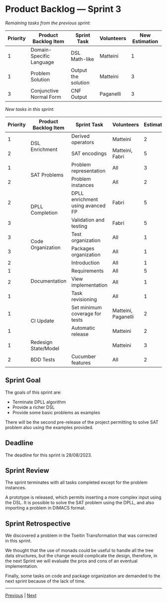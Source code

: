 # Product Backlog — Sprint 3

_Remaining tasks from the previous sprint:_

<table>
    <thead>
        <tr>
            <th>Priority</th>
            <th>Product Backlog Item</th>
            <th>Sprint Task</th>
            <th>Volunteers</th>
            <th>New Estimation</th>
        </tr>
    </thead>
<tbody>
    <tr>
        <td class="center">1</td>
        <td>Domain-Specific Language</td>
        <td>DSL Math-like</td>
        <td>Matteini</td>
        <td>1</td>
    </tr>
    <tr>
        <td>1</td>
        <td>Problem Solution</td>
        <td>Output the solution</td>
        <td>Matteini</td>
        <td>3</td>
    </tr>
    <tr>
        <td>3</td>
        <td>Conjunctive Normal Form</td>
        <td>CNF Output</td>
        <td>Paganelli</td>
        <td>3</td>
    </tr>
</tbody>
</table>

_New tasks in this sprint:_

<table>
    <thead>
        <tr>
            <th>Priority</th>
            <th>Product Backlog Item</th>
            <th>Sprint Task</th>
            <th>Volunteers</th>
            <th>Estimation</th>
        </tr>
    </thead>
    <tbody>
        <tr>
            <td>1</td>
            <td rowspan="2">DSL Enrichment</td>
            <td>Derived operators</td>
            <td>Matteini</td>
            <td>2</td>
        </tr>
        <tr>
            <td>2</td>
            <td>SAT encodings</td>
            <td>Matteini, Fabri</td>
            <td>5</td>
        </tr>
        <tr>
            <td>1</td>
            <td rowspan="2">SAT Problems</td>
            <td>Problem representation</td>
            <td>All</td>
            <td>3</td>
        </tr>
        <tr>
            <td>2</td>
            <td>Problem instances</td>
            <td>All</td>
            <td>2</td>
        </tr>
        <tr>
            <td>2</td>
            <td rowspan="2">DPLL Completion</td>
            <td>DPLL enrichment using avanced FP</td>
            <td>Fabri</td>
            <td>5</td>
        </tr>
        <tr>
            <td>3</td>
            <td>Validation and testing</td>
            <td>Fabri</td>
            <td>5</td>
        </tr>
        <tr>
            <td>3</td>
            <td rowspan="2">Code Organization</td>
            <td>Test organization</td>
            <td>All</td>
            <td>1</td>
        </tr>
        <tr>
            <td>3</td>
            <td>Packages organization</td>
            <td>All</td>
            <td>1</td>
        </tr>
        <tr>
            <td>2</td>
            <td rowspan="4">Documentation</td>
            <td>Introduction</td>
            <td>All</td>
            <td>1</td>
        </tr>
        <tr>
            <td>1</td>
            <td>Requirements</td>
            <td>All</td>
            <td>5</td>
        </tr>
        <tr>
            <td>2</td>
            <td>View implementation</td>
            <td>All</td>
            <td>1</td>
        </tr>
        <tr>
            <td>1</td>
            <td>Task revisioning</td>
            <td>All</td>
            <td>1</td>
        </tr>
        <tr>
            <td>1</td>
            <td rowspan="2">CI Update</td>
            <td>Set minimum coverage for tests</td>
            <td>Matteini, Paganelli</td>
            <td>2</td>
        </tr>
        <tr>
            <td>1</td>
            <td>Automatic release</td>
            <td>Matteini</td>
            <td>2</td>
        </tr>
        <tr>
            <td>1</td>
            <td>Redesign State/Model</td>
            <td></td>
            <td>Matteini</td>
            <td>3</td>
        </tr>
        <tr>
            <td>2</td>
            <td>BDD Tests</td>
            <td>Cucumber features</td>
            <td>All</td>
            <td>2</td>
        </tr>
    </tbody>
</table>

## Sprint Goal

The goals of this sprint are:

- Terminate DPLL algorithm
- Provide a richer DSL
- Provide some basic problems as examples

There will be the second pre-release of the project permitting to solve
SAT problem also using the examples provided.

## Deadline

The deadline for this sprint is 28/08/2023.

## Sprint Review

The sprint terminates with all tasks completed except for the problem instances.

A prototype is released, which permits inserting a more complex input using the DSL.
It is possible to solve the SAT problem using the DPLL, and also importing a problem in DIMACS format.

## Sprint Retrospective

We discovered a problem in the Tseitin Transformation that was corrected in this sprint.

We thought that the use of monads could be useful to handle all the tree data
structures, but the change would complicate the design, therefore, in the next Sprint we will
evaluate the pros and cons of an eventual implementation.

Finally, some tasks on code and package organization are demanded to the next sprint because of the lack of time.

---
[Previous](2-product-backlog.md) | [Next](4-product-backlog.md)
